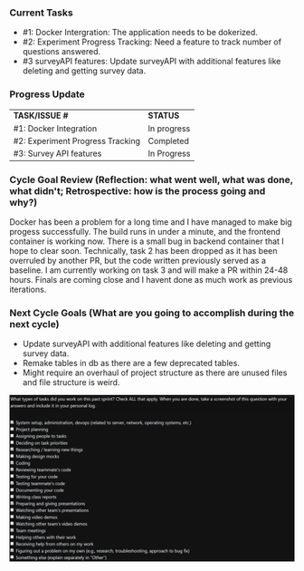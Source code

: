 
### Current Tasks
  * #1: Docker Intergration: The application needs to be dokerized.
  * #2: Experiment Progress Tracking: Need a feature to track number of questions answered.
  * #3 surveyAPI features: Update surveyAPI with additional features like deleting and getting survey data.

### Progress Update 
<table>
    <tr>
        <td><strong>TASK/ISSUE #</strong>
        </td>
        <td><strong>STATUS</strong>
        </td>
    </tr>
    <tr>
        <!-- Task/Issue # -->
        <td>#1: Docker Integration
        </td>
        <!-- Status -->
        <td>In progress
        </td>
    </tr>
    <tr>
        <!-- Task/Issue # -->
        <td>#2: Experiment Progress Tracking
        </td>
        <!-- Status -->
        <td>Completed
        </td>
    </tr>
    <tr>
        <!-- Task/Issue # -->
        <td>#3: Survey API features
        </td>
        <!-- Status -->
        <td>In Progress
        </td>
    </tr>
        </table>

### Cycle Goal Review (Reflection: what went well, what was done, what didn't; Retrospective: how is the process going and why?)
Docker has been a problem for a long time and I have managed to make big progess successfully. The build runs in under a minute, and the frontend container is working now. There is a small bug in backend container that I hope to clear soon. Technically, task 2 has been dropped as it has been overruled by another PR, but the code written previously served as a baseline. I am currently working on task 3 and will make a PR within 24-48 hours. Finals are coming close and I havent done as much work as previous iterations.
### Next Cycle Goals (What are you going to accomplish during the next cycle)
  * Update surveyAPI with additional features  like   deleting and getting survey data.
  * Remake tables in db as there are a few deprecated tables.
  * Might require an overhaul of project structure as there are unused files and file structure is weird.


![alt text](Shakthi_tasks.png)